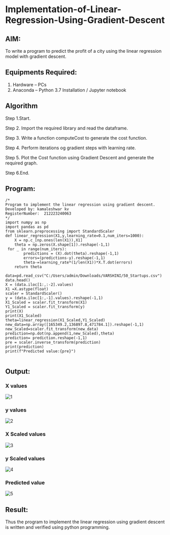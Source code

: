 # Implementation-of-Linear-Regression-Using-Gradient-Descent

## AIM:
To write a program to predict the profit of a city using the linear regression model with gradient descent.

## Equipments Required:
1. Hardware – PCs
2. Anaconda – Python 3.7 Installation / Jupyter notebook

## Algorithm

Step 1.Start.

Step 2. Import the required library and read the dataframe.

Step 3. Write a function computeCost to generate the cost function.

Step 4. Perform iterations og gradient steps with learning rate.

Step 5. Plot the Cost function using Gradient Descent and generate the required graph.

Step 6.End.

## Program:
```
/*
Program to implement the linear regression using gradient descent.
Developed by: kamaleshwar kv
RegisterNumber:  212223240063
*/
import numpy as np
import pandas as pd
from sklearn.preprocessing import StandardScaler
def linear_regression(X1,y,learning_rate=0.1,num_iters=1000):
    X = np.c_[np.ones(len(X1)),X1]
    theta = np.zeros(X.shape[1]).reshape(-1,1)
 for _ in range(num_iters):
        predictions = (X).dot(theta).reshape(-1,1)
        errors=(predictions-y).reshape(-1,1)
        theta-=learning_rate*(1/len(X1))*X.T.dot(errors)
    return theta
```
```
data=pd.read_csv("C:/Users/admin/Downloads/VARSHINI/50_Startups.csv")
data.head()
X = (data.iloc[1:,:-2].values)
X1 =X.astype(float)
scaler = StandardScaler()
y = (data.iloc[1:,-1].values).reshape(-1,1)
X1_Scaled = scaler.fit_transform(X1)
Y1_Scaled = scaler.fit_transform(y)
print(X)
print(X1_Scaled)
theta=linear_regression(X1_Scaled,Y1_Scaled)
new_data=np.array([165349.2,136897.8,471784.1]).reshape(-1,1)
new_Scaled=scaler.fit_transform(new_data)
prediction=np.dot(np.append(1,new_Scaled),theta)
prediction= prediction.reshape(-1,1)
pre = scaler.inverse_transform(prediction)
print(prediction)
print(f"Predicted value:{pre}")


```

## Output:
### X values
![1](https://github.com/Aadithya2201/Implementation-of-Linear-Regression-Using-Gradient-Descent/assets/145917810/55bc31fd-058c-4280-a517-59e2b5a0558d)

### y values
![2](https://github.com/Aadithya2201/Implementation-of-Linear-Regression-Using-Gradient-Descent/assets/145917810/dc4a6c03-2b79-43aa-aedc-e59359c995eb)

### X Scaled values
![3](https://github.com/Aadithya2201/Implementation-of-Linear-Regression-Using-Gradient-Descent/assets/145917810/e003aee6-9788-4d4a-b11c-4ea550f7ff82)

### y Scaled values
![4](https://github.com/Aadithya2201/Implementation-of-Linear-Regression-Using-Gradient-Descent/assets/145917810/6ef0aa5b-dd8f-4130-8236-00a85e89a2c4)

### Predicted value
![5](https://github.com/Aadithya2201/Implementation-of-Linear-Regression-Using-Gradient-Descent/assets/145917810/df7d01e2-791f-4171-a9d9-d9449f7cde1f)

## Result:
Thus the program to implement the linear regression using gradient descent is written and verified using python programming.
